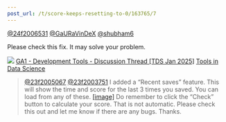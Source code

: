 ```yaml
---
post_url: /t/score-keeps-resetting-to-0/163765/7
---
```

[@24f2006531](/u/24f2006531) [@GaURaVinDeX](/u/gauravindex) [@shubham6](/u/shubham6)

Please check this fix. It may solve your problem.

![](https://dub1.discourse-cdn.com/flex013/user_avatar/discourse.onlinedegree.iitm.ac.in/s.anand/48/15264_2.png)
[GA1 - Development Tools - Discussion Thread [TDS Jan 2025]](https://discourse.onlinedegree.iitm.ac.in/t/ga1-development-tools-discussion-thread-tds-jan-2025/161083/67) [Tools in Data Science](/c/courses/tds-kb/34)

> [@23f2005067](/u/23f2005067) [@23f2003751](/u/23f2003751) I added a “Recent saves” feature.
> This will show the time and score for the last 3 times you saved. You can load from any of these.
> [[image]](https://europe1.discourse-cdn.com/flex013/uploads/iitm/original/3X/c/e/ce7bbb617fc5997babd5910bd19e8ac3f9c3fe07.png "image")
> Do remember to click the “Check” button to calculate your score. That is not automatic.
> Please check this out and let me know if there are any bugs. Thanks.